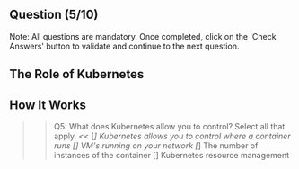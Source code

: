 ## Question (5/10)

Note: All questions are mandatory. Once completed, click on the 'Check Answers' button to validate and continue to the next question.


## The Role of Kubernetes 

## How It Works 

>>Q5: What does Kubernetes allow you to control? Select all that apply. << 
[*] Kubernetes allows you to control where a container runs
[]  VM's running on your network
[*] The number of instances of the container
[]  Kubernetes resource management
